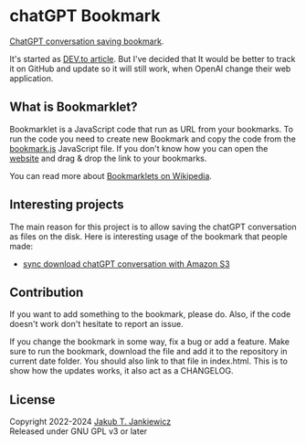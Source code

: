 # chatGPT Bookmark
[ChatGPT conversation saving bookmark](https://github.com/jcubic/chat-gpt).

It's started as [DEV.to article](https://dev.to/jcubic/save-chatgpt-as-html-file-dhh).
But I've decided that It would be better to track it on GitHub and update so it will still work,
when OpenAI change their web application.

## What is Bookmarklet?
Bookmarklet is a JavaScript code that run as URL from your bookmarks. To run the code you need to
create new Bookmark and copy the code from the
[bookmark.js](https://github.com/jcubic/chat-gpt/blob/master/bookmark.js) JavaScript file. If you
don't know how you can open the [website](https://jcubic.github.io/chat-gpt/) and drag & drop the
link to your bookmarks.

You can read more about [Bookmarklets on Wikipedia](https://en.wikipedia.org/wiki/Bookmarklet).

## Interesting projects
The main reason for this project is to allow saving the chatGPT conversation as files on the disk.
Here is interesting usage of the bookmark that people made:

* [sync download chatGPT conversation with Amazon S3](http://scripting.com/2023/03/08/153909.html)

## Contribution
If you want to add something to the bookmark, please do. Also, if the code doesn't work don't
hesitate to report an issue.

If you change the bookmark in some way, fix a bug or add a feature. Make sure to run the bookmark,
download the file and add it to the repository in current date folder. You should also link to that
file in index.html. This is to show how the updates works, it also act as a CHANGELOG.

## License
Copyright 2022-2024 [Jakub T. Jankiewicz](https://jakub.jankiewicz.org/)<br/>
Released under GNU GPL v3 or later
